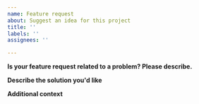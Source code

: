 ```yaml
---
name: Feature request
about: Suggest an idea for this project
title: ''
labels: ''
assignees: ''

---
```


**Is your feature request related to a problem? Please describe.**
<!--- A clear and concise description of what the problem is. Ex. I'm always frustrated when [...] --->

**Describe the solution you'd like**
<!--- A clear and concise description of what you want to happen. --->

**Additional context**
<!--- Add any other context or screenshots about the feature request here. --->

